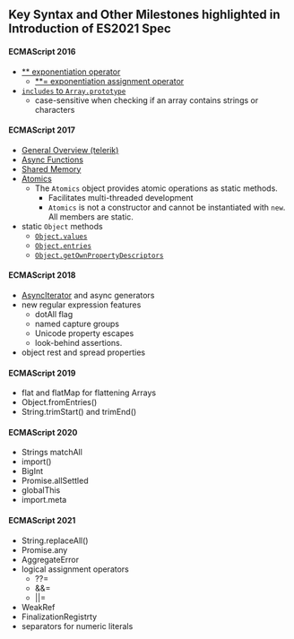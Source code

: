 ## Key Syntax and Other Milestones highlighted in Introduction of ES2021 Spec

#### ECMAScript 2016
- [** exponentiation operator](https://developer.mozilla.org/en-US/docs/Web/JavaScript/Reference/Operators/Exponentiation)
    - [**= exponentiation assignment operator](https://developer.mozilla.org/en-US/docs/Web/JavaScript/Reference/Operators/Exponentiation_assignment)
- [`includes` to `Array.prototype`](https://developer.mozilla.org/en-US/docs/Web/JavaScript/Reference/Global_Objects/Array/includes)
    - case-sensitive when checking if an array contains strings or characters

#### ECMAScript 2017
- [General Overview (telerik)](https://www.telerik.com/blogs/ecmascript-goodies-check-out-the-es2017-major-features)
- [Async Functions](https://developer.mozilla.org/en-US/docs/Web/JavaScript/Reference/Statements/async_function)
- [Shared Memory](https://developer.mozilla.org/en-US/docs/Web/JavaScript/Reference/Global_Objects/SharedArrayBuffer)
- [Atomics](https://developer.mozilla.org/en-US/docs/Web/JavaScript/Reference/Global_Objects/Atomics)
    - The `Atomics` object provides atomic operations as static methods.
        - Facilitates multi-threaded development
        - `Atomics` is not a constructor and cannot be instantiated with `new`. All members are static.
- static `Object` methods
    - [`Object.values`](https://developer.mozilla.org/en-US/docs/Web/JavaScript/Reference/Global_Objects/Object/values)
    - [`Object.entries`](https://developer.mozilla.org/en-US/docs/Web/JavaScript/Reference/Global_Objects/Object/entries)
    - [`Object.getOwnPropertyDescriptors`](https://developer.mozilla.org/en-US/docs/Web/JavaScript/Reference/Global_Objects/Object/getOwnPropertyDescriptors)

#### ECMAScript 2018
- [AsyncIterator](https://developer.mozilla.org/en-US/docs/Web/JavaScript/Reference/Global_Objects/Symbol/asyncIterator) and async generators
- new regular expression features
    - dotAll flag
    - named capture groups
    - Unicode property escapes
    - look-behind assertions.
- object rest and spread properties

#### ECMAScript 2019
- flat and flatMap for flattening Arrays
- Object.fromEntries()
- String.trimStart() and trimEnd()

#### ECMAScript 2020
- Strings matchAll
- import()
- BigInt
- Promise.allSettled
- globalThis
- import.meta

#### ECMAScript 2021
- String.replaceAll()
- Promise.any
- AggregateError
- logical assignment operators
    - ??=
    - &&=
    - ||=
- WeakRef
- FinalizationRegistrty
- separators for numeric literals
